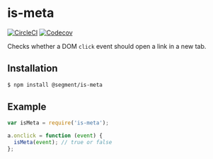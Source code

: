 # is-meta

[![CircleCI](https://circleci.com/gh/segmentio/is-meta.svg?style=shield&circle-token=430aa7c3639f1b4e06f25f7801362469f008a535)](https://circleci.com/gh/segmentio/is-meta)
[![Codecov](https://img.shields.io/codecov/c/github/segmentio/is-meta/master.svg?maxAge=2592000)](https://codecov.io/gh/segmentio/is-meta)

Checks whether a DOM `click` event should open a link in a new tab.

## Installation

```sh
$ npm install @segment/is-meta
```

## Example
    
```js
var isMeta = require('is-meta');

a.onclick = function (event) { 
  isMeta(event); // true or false
};
```
